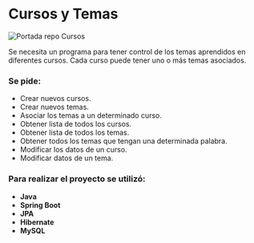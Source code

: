 #  Cursos y Temas

![Portada repo Cursos](https://ichef.bbci.co.uk/ace/ws/800/cpsprodpb/870D/production/_111437543_197389d9-800f-4763-8654-aa30c04220e4.png.webp)

Se necesita un programa para tener control de los temas aprendidos en diferentes cursos. 
Cada curso puede tener uno o más temas asociados.

### Se pide:

 - Crear nuevos cursos.
 - Crear nuevos temas.
 - Asociar los temas a un determinado curso.
 - Obtener lista de todos los cursos.
 - Obtener lista de todos los temas.
 - Obtener todos los temas que tengan una determinada palabra.
 - Modificar los datos de un curso.
 - Modificar datos de un tema.

### Para realizar el proyecto se utilizó:

 - **Java**
 - **Spring Boot**
 - **JPA**
 - **Hibernate**
 - **MySQL**

